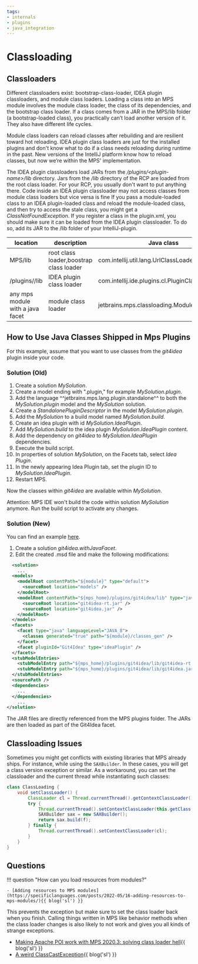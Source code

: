 ```yaml
---
tags:
- internals
- plugins
- java_integration
---
```


# Classloading

## Classloaders

Different classloaders exist: bootstrap-class-loader, IDEA plugin classloaders, and module class loaders.
Loading a class into an MPS module involves the module class loader, the class of its dependencies, and the bootstrap class loader.
If a class comes from a JAR in the MPS/lib folder (a bootstrap-loaded class), you practically can’t load another version of it.
They also have different life cycles.

Module class loaders can reload classes after rebuilding and are resilient toward hot reloading.
IDEA plugin class loaders are just for the installed plugins and don't know what to do if a class needs reloading during runtime in the past. New versions of the IntelliJ platform know how to reload classes, but now we’re within the MPS' implementation.

The IDEA plugin classloaders load JARs from the */plugins/&lt;plugin-name>/lib* directory.
Jars from the */lib* directory of the RCP are loaded from the root class loader. For your RCP, you usually don't want to put anything there.
Code inside an IDEA plugin classloader may not access classes from module class loaders but vice versa is fine
If you pass a module-loaded class to an IDEA plugin-loaded class and reload the module-loaded class, and then try to access the stale class, you might get a *ClassNotFoundException*.
If you register a class in the plugin.xml, you should make sure it can be loaded from the IDEA plugin classloader. To do so, add its JAR to the /lib folder of your IntelliJ-plugin.

| location                         | description                             | Java class                                    |
|----------------------------------|-----------------------------------------|-----------------------------------------------|
| MPS/lib                          | root class loader,boostrap class loader | com.intellij.util.lang.UrlClassLoader         |
| /plugins/<plugin-name>/lib       | IDEA plugin class loader                | com.intellij.ide.plugins.cl.PluginClassLoader |
| any mps module with a java facet | module class loader                     | jetbrains.mps.classloading.ModuleClassLoader  |

## How to Use Java Classes Shipped in Mps Plugins

For this example, assume that you want to use classes from the *git4idea* plugin inside your code.

### Solution (Old)

1. Create a solution *MySolution*.
2. Create a model ending with ".plugin," for example *MySolution.plugin*.
3. Add the language ^^jetbrains.mps.lang.plugin.standalone^^ to both the *MySolution\.plugin* model and the *MySolution* solution.
4. Create a *StandalonePluginDescriptor* in the model *MySolution.plugin*.
5. Add the *MySolution* to a build model named *MySolution.build*.
6. Create an idea plugin with id *MySolution\.IdeaPlugin*.
7. Add *MySolution\.build* to the idea plugin *MySolution\.IdeaPlugin* content.
8. Add the dependency on *git4idea* to *MySolution\.IdeaPlugin* dependencies.
9. Execute the build script.
10. In properties of solution *MySolution*, on the Facets tab, select *Idea Plugin*.
11. In the newly appearing Idea Plugin tab, set the plugin ID to *MySolution\.IdeaPlugin*.
12. Restart MPS.

Now the classes within *git4idea* are available within *MySolution*.

Attention: MPS IDE won't build the code within solution *MySolution* anymore. Run the build script to activate any changes.

### Solution (New)

You can find an example [here](https://github.com/modelix/modelix/blob/master/mps/solutions/org.modelix.git4idea.withJavaFacet/org.modelix.git4idea.withJavaFacet.msd).

1. Create a solution *git4idea.withJavaFacet*.
2. Edit the created .msd file and make the following modifications:
```xml
  <solution>
    ...
  <models>
    <modelRoot contentPath="${module}" type="default">
      <sourceRoot location="models" />
    </modelRoot>
    <modelRoot contentPath="${mps_home}/plugins/git4idea/lib" type="java_classes">
      <sourceRoot location="git4idea-rt.jar" />
      <sourceRoot location="git4idea.jar" />
    </modelRoot>
  </models>
  <facets>
    <facet type="java" languageLevel="JAVA_8">
      <classes generated="true" path="${module}/classes_gen" />
    </facet>
    <facet pluginId="Git4Idea" type="ideaPlugin" />
  </facets>
  <stubModelEntries>
    <stubModelEntry path="${mps_home}/plugins/git4idea/lib/git4idea-rt.jar" />
    <stubModelEntry path="${mps_home}/plugins/git4idea/lib/git4idea.jar" />
  </stubModelEntries>
  <sourcePath />
  <dependencies>
    ...
  </dependencies>
    ...
</solution>
```

The JAR files are directly referenced from the MPS plugins folder. The JARs are then loaded as part of the Git4Idea facet.

## Classloading Issues

Sometimes you might get conflicts with existing libraries that MPS already ships. For instance, while using the `SAXBuilder`. In these cases, you will get a class version exception or similar. As a workaround, you can set the classloader and the current thread while instantiating such classes:

```java
class ClassLoading {
    void setClassLoader() {
        ClassLoader cl = Thread.currentThread().getContextClassLoader();
        try {
            Thread.currentThread().setContextClassLoader(this.getClass().getClassLoader());
            SAXBuilder sax = new SAXBuilder();
            return sax.build(f);
        } finally {
            Thread.currentThread().setContextClassLoader(cl);
        }
    }   
}
```

## Questions

!!! question "How can you load resources from modules?"

    - [Adding resources to MPS modules](https://specificlanguages.com/posts/2022-05/16-adding-resources-to-mps-modules/){{ blog('sl') }}

This prevents the exception but make sure to set the class loader back when you finish. Calling things written in MPS like behavior methods when the class loader changes is also likely to not work and gives you all kinds of strange exceptions.

- [Making Apache POI work with MPS 2020.3: solving class loader hell](https://specificlanguages.com/posts/2022-03/15-apache-poi-classloader-hell/){{ blog('sl') }}
- [A weird ClassCastException](https://specificlanguages.com/posts/2022-04/20-a-weird-class-cast-exception/){{ blog('sl') }}